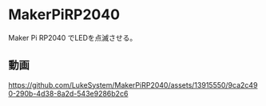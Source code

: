 # MakerPiRP2040

Maker Pi RP2040 でLEDを点滅させる。

## 動画


https://github.com/LukeSystem/MakerPiRP2040/assets/13915550/9ca2c490-290b-4d38-8a2d-543e9286b2c6

